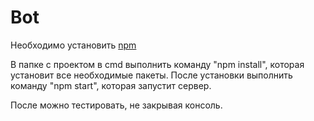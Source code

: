 # Bot

Необходимо установить [npm](https://nodejs.org/ru/)

В папке с проектом в cmd выполнить команду "npm install", которая установит все необходимые пакеты.
После установки выполнить команду "npm start", которая запустит сервер. 

После можно тестировать, не закрывая консоль.
